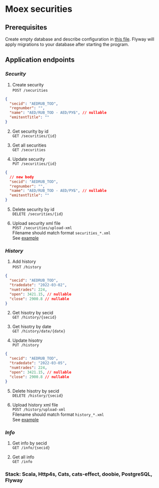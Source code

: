 # Moex securities

## Prerequisites

Create empty database and describe configuration in [this file](src/main/resources/application.conf).
Flyway will apply migrations to your database after starting the program.

## Application endpoints

### *Security*

1. Create security \
   `POST /securities`

```json
{
  "secid": "AEDRUB_TOD",
  "regnumber": "",
  "name": "AED/RUB_TOD - AED/РУБ", // nullable
  "emitentTitle": ""
}
```

2. Get security by id \
   `GET /securities/{id}`

3. Get all securities \
   `GET /securities`

4. Update security \
   `PUT /securities/{id}`

```json
{
  // new body
  "secid": "AEDRUB_TOD",
  "regnumber": "",
  "name": "AED/RUB_TOD - AED/РУБ", // nullable
  "emitentTitle": ""
}
```

5. Delete security by id \
   `DELETE /securities/{id}`

6. Upload security xml file \
   `POST /securities/upload-xml` \
   Filename should match format `securities_*.xml` \
   See [example](src/main/resources/examples/securities_test.xml)

### *History*

1. Add history \
   `POST /history`

```json
{
  "secid": "AEDRUB_TOD",
  "tradedate": "2022-03-02",
  "numtrades": 224,
  "open": 3421.15, // nullable
  "close": 2900.8 // nullable
}
```

2. Get hisotry by secid \
   `GET /history/{secid}`

3. Get hisotry by date \
   `GET /history/date/{date}`

4. Update hisotry \
   `PUT /history`

```json
{
  "secid": "AEDRUB_TOD",
  "tradedate": "2022-03-05",
  "numtrades": 224,
  "open": 3421.15, // nullable
  "close": 2900.8 // nullable
}
```

5. Delete hisotry by secid \
   `DELETE /history/{secid}`

6. Upload history xml file \
   `POST /history/upload-xml` \
   Filename should match format `history_*.xml` \
   See [example](src/main/resources/examples/history_test.xml)

### *Info*

1. Get info by secid \
   `GET /info/{secid}`

2. Get all info \
   `GET /info`


### Stack: Scala, Http4s, Cats, cats-effect, doobie, PostgreSQL, Flyway
